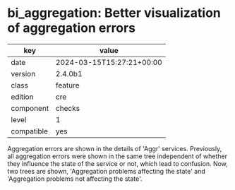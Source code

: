 [//]: # (werk v2)
# bi_aggregation: Better visualization of aggregation errors

key        | value
---------- | ---
date       | 2024-03-15T15:27:21+00:00
version    | 2.4.0b1
class      | feature
edition    | cre
component  | checks
level      | 1
compatible | yes

Aggregation errors are shown in the details of 'Aggr' services.
Previously, all aggregation errors were shown in the same tree
independent of whether they influence the state of the service or not,
which lead to confusion.
Now, two trees are shown, 'Aggregation problems affecting the state' and
'Aggregation problems not affecting the state'.
